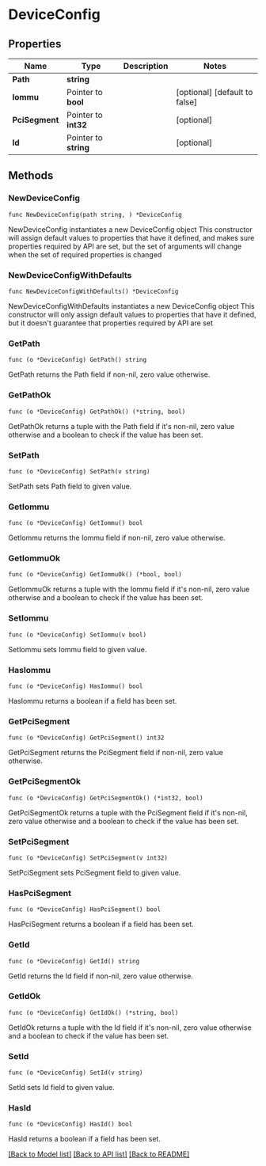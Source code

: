 # DeviceConfig

## Properties

Name | Type | Description | Notes
------------ | ------------- | ------------- | -------------
**Path** | **string** |  | 
**Iommu** | Pointer to **bool** |  | [optional] [default to false]
**PciSegment** | Pointer to **int32** |  | [optional] 
**Id** | Pointer to **string** |  | [optional] 

## Methods

### NewDeviceConfig

`func NewDeviceConfig(path string, ) *DeviceConfig`

NewDeviceConfig instantiates a new DeviceConfig object
This constructor will assign default values to properties that have it defined,
and makes sure properties required by API are set, but the set of arguments
will change when the set of required properties is changed

### NewDeviceConfigWithDefaults

`func NewDeviceConfigWithDefaults() *DeviceConfig`

NewDeviceConfigWithDefaults instantiates a new DeviceConfig object
This constructor will only assign default values to properties that have it defined,
but it doesn't guarantee that properties required by API are set

### GetPath

`func (o *DeviceConfig) GetPath() string`

GetPath returns the Path field if non-nil, zero value otherwise.

### GetPathOk

`func (o *DeviceConfig) GetPathOk() (*string, bool)`

GetPathOk returns a tuple with the Path field if it's non-nil, zero value otherwise
and a boolean to check if the value has been set.

### SetPath

`func (o *DeviceConfig) SetPath(v string)`

SetPath sets Path field to given value.


### GetIommu

`func (o *DeviceConfig) GetIommu() bool`

GetIommu returns the Iommu field if non-nil, zero value otherwise.

### GetIommuOk

`func (o *DeviceConfig) GetIommuOk() (*bool, bool)`

GetIommuOk returns a tuple with the Iommu field if it's non-nil, zero value otherwise
and a boolean to check if the value has been set.

### SetIommu

`func (o *DeviceConfig) SetIommu(v bool)`

SetIommu sets Iommu field to given value.

### HasIommu

`func (o *DeviceConfig) HasIommu() bool`

HasIommu returns a boolean if a field has been set.

### GetPciSegment

`func (o *DeviceConfig) GetPciSegment() int32`

GetPciSegment returns the PciSegment field if non-nil, zero value otherwise.

### GetPciSegmentOk

`func (o *DeviceConfig) GetPciSegmentOk() (*int32, bool)`

GetPciSegmentOk returns a tuple with the PciSegment field if it's non-nil, zero value otherwise
and a boolean to check if the value has been set.

### SetPciSegment

`func (o *DeviceConfig) SetPciSegment(v int32)`

SetPciSegment sets PciSegment field to given value.

### HasPciSegment

`func (o *DeviceConfig) HasPciSegment() bool`

HasPciSegment returns a boolean if a field has been set.

### GetId

`func (o *DeviceConfig) GetId() string`

GetId returns the Id field if non-nil, zero value otherwise.

### GetIdOk

`func (o *DeviceConfig) GetIdOk() (*string, bool)`

GetIdOk returns a tuple with the Id field if it's non-nil, zero value otherwise
and a boolean to check if the value has been set.

### SetId

`func (o *DeviceConfig) SetId(v string)`

SetId sets Id field to given value.

### HasId

`func (o *DeviceConfig) HasId() bool`

HasId returns a boolean if a field has been set.


[[Back to Model list]](../README.md#documentation-for-models) [[Back to API list]](../README.md#documentation-for-api-endpoints) [[Back to README]](../README.md)


